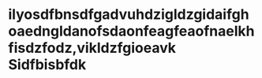 # ilyosdfbnsdfgadvuhdzigldzgidaifghoaedngldanofsdaonfeagfeaofnaelkhfisdzfodz,vikldzfgioeavk  Sidfbisbfdk
